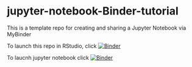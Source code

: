 # jupyter-notebook-Binder-tutorial
This is a template repo for creating and sharing a Jupyter Notebook via MyBinder 

To launch this repo in RStudio, click [![Binder](https://mybinder.org/badge_logo.svg)](https://mybinder.org/v2/gh/mikemani/Jupyter_notebook_binder_tutorial.git/master)



To laucnh jupyter notebook click [![Binder](https://mybinder.org/badge_logo.svg)](https://mybinder.org/v2/gh/mikemani/Jupyter_notebook_binder_tutorial.git/master?filepath=test.ipynb)